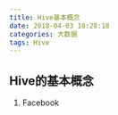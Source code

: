 ```yaml
---
title: Hive基本概念
date: 2018-04-03 18:28:18
categories: 大数据
tags: Hive
---
```

## Hive的基本概念
1. Facebook